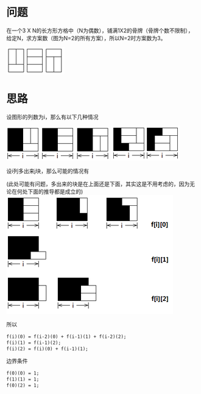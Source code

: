 # 问题
在一个3 X N的长方形方格中（N为偶数），铺满1X2的骨牌（骨牌个数不限制），给定N，求方案数（图为N=2的所有方案），所以N=2时方案数为3。

![image](./1.png)

# 思路
设图形的列数为i，那么有以下几种情况

![image](./2.png)
![image](./3.png)

设i列多出来j块，那么可能的情况有

(此处可能有问题，多出来的块是在上面还是下面，其实这是不用考虑的，因为无论在何处下面的推导都是成立的)
![image](./4.png)

所以
````
f(i)(0) = f(i-2)(0) + f(i-1)(1) + f(i-2)(2);
f(i)(1) = f(i-1)(2);
f(i)(2) = f(i)(0) + f(i-1)(1);
````

边界条件
````
f(0)(0) = 1;
f(1)(1) = 1;
f(0)(2) = 1;
````

